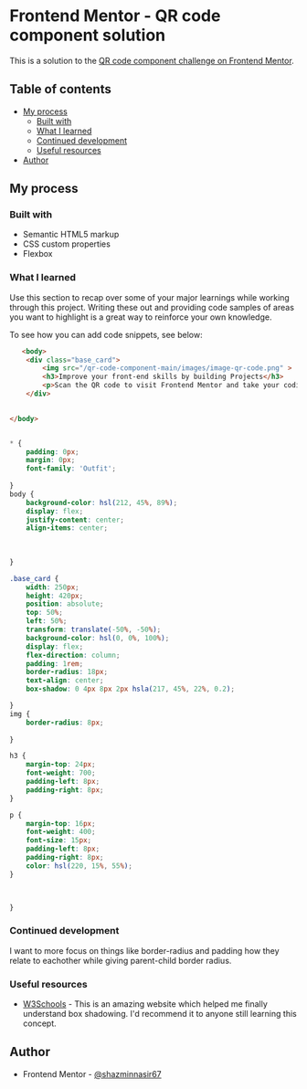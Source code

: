 # Frontend Mentor - QR code component solution

This is a solution to the [QR code component challenge on Frontend Mentor](https://www.frontendmentor.io/challenges/qr-code-component-iux_sIO_H).

## Table of contents


- [My process](#my-process)
  - [Built with](#built-with)
  - [What I learned](#what-i-learned)
  - [Continued development](#continued-development)
  - [Useful resources](#useful-resources)
- [Author](#author)






## My process

### Built with

- Semantic HTML5 markup
- CSS custom properties
- Flexbox


### What I learned

Use this section to recap over some of your major learnings while working through this project. Writing these out and providing code samples of areas you want to highlight is a great way to reinforce your own knowledge.

To see how you can add code snippets, see below:

```html
   <body>
    <div class="base_card">
        <img src="/qr-code-component-main/images/image-qr-code.png" >
        <h3>Improve your front-end skills by building Projects</h3>
        <p>Scan the QR code to visit Frontend Mentor and take your coding skills to the next level</p>
    </div>

    
</body>

```
```css

* {
    padding: 0px;
    margin: 0px;
    font-family: 'Outfit';
    
}
body {
    background-color: hsl(212, 45%, 89%);
    display: flex;
    justify-content: center;
    align-items: center;
    
   
    
}

.base_card {
    width: 250px;
    height: 420px;
    position: absolute;
    top: 50%;
    left: 50%;
    transform: translate(-50%, -50%);
    background-color: hsl(0, 0%, 100%);
    display: flex;
    flex-direction: column;
    padding: 1rem;
    border-radius: 18px;
    text-align: center;
    box-shadow: 0 4px 8px 2px hsla(217, 45%, 22%, 0.2);

}
img {
    border-radius: 8px;
    
}

h3 {
    margin-top: 24px;
    font-weight: 700;
    padding-left: 8px;
    padding-right: 8px;
}

p {
    margin-top: 16px;
    font-weight: 400;
    font-size: 15px;
    padding-left: 8px;
    padding-right: 8px;
    color: hsl(220, 15%, 55%);
}
 


}
```




### Continued development

I want to more focus on things like border-radius and padding how they relate to eachother while giving parent-child border radius.



### Useful resources


- [W3Schools](https://www.w3schools.com/css/css3_shadows_box.asp) - This is an amazing website which helped me finally understand box shadowing. I'd recommend it to anyone still learning this concept.



## Author

- Frontend Mentor - [@shazminnasir67](https://www.frontendmentor.io/profile/shazminnasir67)



